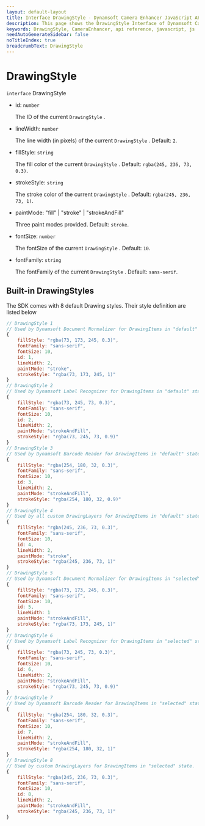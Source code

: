 ```yaml
---
layout: default-layout
title: Interface DrawingStyle - Dynamsoft Camera Enhancer JavaScript API
description: This page shows the DrawingStyle Interface of Dynamsoft Camera Enhancer JavaScript SDK.
keywords: DrawingStyle, CameraEnhancer, api reference, javascript, js
needAutoGenerateSidebar: false
noTitleIndex: true
breadcrumbText: DrawingStyle
---
```


# DrawingStyle

`interface` DrawingStyle

* id: `number`

  The ID of the current `DrawingStyle` .

* lineWidth: `number`

  The line width (in pixels) of the current `DrawingStyle` . Default: `2`.

* fillStyle: `string`

  The fill color of the current `DrawingStyle` . Default: `rgba(245, 236, 73, 0.3)`.

* strokeStyle: `string`

  The stroke color of the current `DrawingStyle` . Default: `rgba(245, 236, 73, 1)`.

* paintMode: "fill" | "stroke" | "strokeAndFill"

  Three paint modes provided. Default: `stroke`.

* fontSize: `number`

  The fontSize of the current `DrawingStyle` . Default: `10`.

* fontFamily: `string`

  The fontFamily of the current `DrawingStyle` . Default: `sans-serif`.

## Built-in DrawingStyles

  The SDK comes with 8 default Drawing styles. Their style definition are listed below

  ```javascript
  // DrawingStyle 1
  // Used by Dynamsoft Document Normalizer for DrawingItems in "default" state.
  {
      fillStyle: "rgba(73, 173, 245, 0.3)",
      fontFamily: "sans-serif",
      fontSize: 10,
      id: 1,
      lineWidth: 2,
      paintMode: "stroke",
      strokeStyle: "rgba(73, 173, 245, 1)"
  }
  // DrawingStyle 2
  // Used by Dynamsoft Label Recognizer for DrawingItems in "default" state.
  {
      fillStyle: "rgba(73, 245, 73, 0.3)",
      fontFamily: "sans-serif",
      fontSize: 10,
      id: 2,
      lineWidth: 2,
      paintMode: "strokeAndFill",
      strokeStyle: "rgba(73, 245, 73, 0.9)"
  }
  // DrawingStyle 3
  // Used by Dynamsoft Barcode Reader for DrawingItems in "default" state.
  {
      fillStyle: "rgba(254, 180, 32, 0.3)",
      fontFamily: "sans-serif",
      fontSize: 10,
      id: 3,
      lineWidth: 2,
      paintMode: "strokeAndFill",
      strokeStyle: "rgba(254, 180, 32, 0.9)"
  }
  // DrawingStyle 4
  // Used by all custom DrawingLayers for DrawingItems in "default" state.
  {
      fillStyle: "rgba(245, 236, 73, 0.3)",
      fontFamily: "sans-serif",
      fontSize: 10,
      id: 4,
      lineWidth: 2,
      paintMode: "stroke",
      strokeStyle: "rgba(245, 236, 73, 1)"
  }
  // DrawingStyle 5
  // Used by Dynamsoft Document Normalizer for DrawingItems in "selected" state.
  {
      fillStyle: "rgba(73, 173, 245, 0.3)",
      fontFamily: "sans-serif",
      fontSize: 10,
      id: 5,
      lineWidth: 1
      paintMode: "strokeAndFill",
      strokeStyle: "rgba(73, 173, 245, 1)"
  }
  // DrawingStyle 6
  // Used by Dynamsoft Label Recognizer for DrawingItems in "selected" state.
  {
      fillStyle: "rgba(73, 245, 73, 0.3)",
      fontFamily: "sans-serif",
      fontSize: 10,
      id: 6,
      lineWidth: 2,
      paintMode: "strokeAndFill",
      strokeStyle: "rgba(73, 245, 73, 0.9)"
  }
  // DrawingStyle 7
  // Used by Dynamsoft Barcode Reader for DrawingItems in "selected" state.
  {
      fillStyle: "rgba(254, 180, 32, 0.3)",
      fontFamily: "sans-serif",
      fontSize: 10,
      id: 7,
      lineWidth: 2,
      paintMode: "strokeAndFill",
      strokeStyle: "rgba(254, 180, 32, 1)"
  }
  // DrawingStyle 8
  // Used by custom DrawingLayers for DrawingItems in "selected" state.
  {
      fillStyle: "rgba(245, 236, 73, 0.3)",
      fontFamily: "sans-serif",
      fontSize: 10,
      id: 8,
      lineWidth: 2,
      paintMode: "strokeAndFill",
      strokeStyle: "rgba(245, 236, 73, 1)"
  }
  ```
